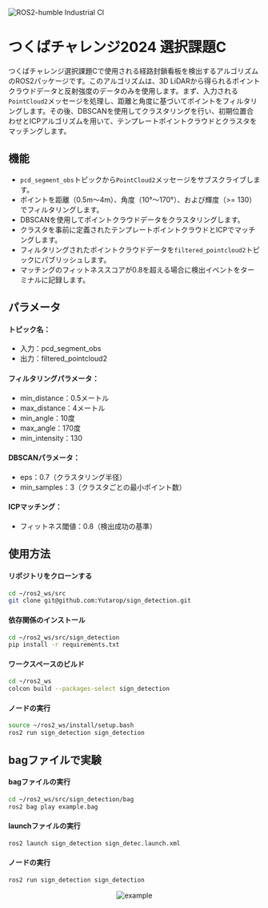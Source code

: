 ![ROS2-humble Industrial CI](https://github.com/Yutarop/sign_detection/actions/workflows/ros2_ci.yml/badge.svg)
# つくばチャレンジ2024 選択課題C    
つくばチャレンジ選択課題Cで使用される経路封鎖看板を検出するアルゴリズムのROS2パッケージです。このアルゴリズムは、3D LiDARから得られるポイントクラウドデータと反射強度のデータのみを使用します。まず、入力される`PointCloud2`メッセージを処理し、距離と角度に基づいてポイントをフィルタリングします。その後、DBSCANを使用してクラスタリングを行い、初期位置合わせとICPアルゴリズムを用いて、テンプレートポイントクラウドとクラスタをマッチングします。

## 機能
* `pcd_segment_obs`トピックから`PointCloud2`メッセージをサブスクライブします。
* ポイントを距離（0.5m〜4m）、角度（10°〜170°）、および輝度（>= 130）でフィルタリングします。
* DBSCANを使用してポイントクラウドデータをクラスタリングします。
* クラスタを事前に定義されたテンプレートポイントクラウドとICPでマッチングします。
* フィルタリングされたポイントクラウドデータを`filtered_pointcloud2`トピックにパブリッシュします。
* マッチングのフィットネススコアが0.8を超える場合に検出イベントをターミナルに記録します。

## パラメータ
#### トピック名：
* 入力：pcd_segment_obs
* 出力：filtered_pointcloud2

#### フィルタリングパラメータ：
* min_distance：0.5メートル
* max_distance：4メートル
* min_angle：10度
* max_angle：170度
* min_intensity：130  

#### DBSCANパラメータ：
* eps：0.7（クラスタリング半径）
* min_samples：3（クラスタごとの最小ポイント数）  

#### ICPマッチング：
* フィットネス閾値：0.8（検出成功の基準）

## 使用方法
#### リポジトリをクローンする
```bash
cd ~/ros2_ws/src
git clone git@github.com:Yutarop/sign_detection.git
```

#### 依存関係のインストール
```bash
cd ~/ros2_ws/src/sign_detection
pip install -r requirements.txt
```

#### ワークスペースのビルド
```bash
cd ~/ros2_ws
colcon build --packages-select sign_detection
```

#### ノードの実行
```bash
source ~/ros2_ws/install/setup.bash
ros2 run sign_detection sign_detection
```

## bagファイルで実験
#### bagファイルの実行
```bash
cd ~/ros2_ws/src/sign_detection/bag
ros2 bag play example.bag
```
#### launchファイルの実行
```bash
ros2 launch sign_detection sign_detec.launch.xml
```

#### ノードの実行
```bash
ros2 run sign_detection sign_detection
```

<div style="text-align: center;">
    <img src="https://github.com/user-attachments/assets/95c935a2-76e0-4582-9b0e-5b23f0aa2df9" alt="example">
</div>
